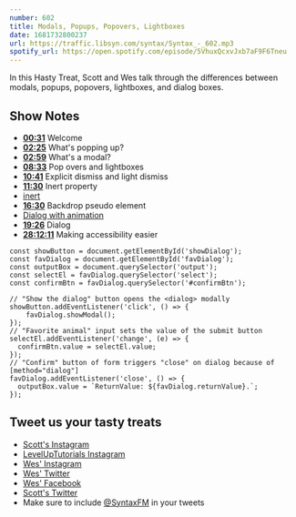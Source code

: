 ```yaml
---
number: 602
title: Modals, Popups, Popovers, Lightboxes
date: 1681732800237
url: https://traffic.libsyn.com/syntax/Syntax_-_602.mp3
spotify_url: https://open.spotify.com/episode/5VhuxQcxvJxb7aF9F6Tneu
---
```


In this Hasty Treat, Scott and Wes talk through the differences between modals, popups, popovers, lightboxes, and dialog boxes.

## Show Notes

* **[00:31](#t=00:31)** Welcome
* **[02:25](#t=02:25)** What's popping up?
* **[02:59](#t=02:59)** What's a modal?
* **[08:33](#t=08:33)** Pop overs and lightboxes
* **[10:41](#t=10:41)** Explicit dismiss and light dismiss
* **[11:30](#t=11:30)** Inert property
* [inert](https://developer.mozilla.org/en-US/docs/Web/HTML/Global_attributes/inert)
* **[16:30](#t=16:30)** Backdrop pseudo element
* [Dialog with animation](https://codepen.io/geckotang/post/dialog-with-animation)
* **[19:26](#t=19:26)** Dialog
* **[28:12:11](#t=28:12:11)** Making accessibility easier

```
const showButton = document.getElementById('showDialog');
const favDialog = document.getElementById('favDialog');
const outputBox = document.querySelector('output');
const selectEl = favDialog.querySelector('select');
const confirmBtn = favDialog.querySelector('#confirmBtn');

// "Show the dialog" button opens the <dialog> modally
showButton.addEventListener('click', () => {
    favDialog.showModal();
});
// "Favorite animal" input sets the value of the submit button
selectEl.addEventListener('change', (e) => {
  confirmBtn.value = selectEl.value;
});
// "Confirm" button of form triggers "close" on dialog because of [method="dialog"]
favDialog.addEventListener('close', () => {
  outputBox.value = `ReturnValue: ${favDialog.returnValue}.`;
});
```

## Tweet us your tasty treats

* [Scott's Instagram](https://www.instagram.com/stolinski/)
* [LevelUpTutorials Instagram](https://www.instagram.com/LevelUpTutorials/)
* [Wes' Instagram](https://www.instagram.com/wesbos/)
* [Wes' Twitter](https://twitter.com/wesbos)
* [Wes' Facebook](https://www.facebook.com/wesbos.developer)
* [Scott's Twitter](https://twitter.com/stolinski)
* Make sure to include [@SyntaxFM](https://twitter.com/SyntaxFM) in your tweets
